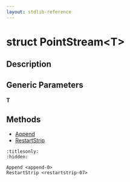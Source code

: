 ```yaml
---
layout: stdlib-reference
---
```


# struct PointStream\<T\>

## Description



## Generic Parameters

####  <a id="typeparam-T"></a>T

## Methods

* [Append](append-0.html)
* [RestartStrip](restartstrip-07.html)


```{toctree}
:titlesonly:
:hidden:

Append <append-0>
RestartStrip <restartstrip-07>
```
